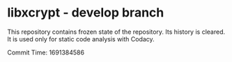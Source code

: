 # libxcrypt - develop branch

This repository contains frozen state of the repository.
Its history is cleared. It is used only for static code
analysis with Codacy.

Commit Time: 1691384586